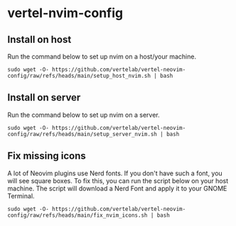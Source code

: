 # vertel-nvim-config

## Install on host
Run the command below to set up nvim on a host/your machine.
```
sudo wget -O- https://github.com/vertelab/vertel-neovim-config/raw/refs/heads/main/setup_host_nvim.sh | bash
```
## Install on server
Run the command below to set up nvim on a server.
```
sudo wget -O- https://github.com/vertelab/vertel-neovim-config/raw/refs/heads/main/setup_server_nvim.sh | bash
```

## Fix missing icons
A lot of Neovim plugins use Nerd fonts. If you don't have such a font, you will see square boxes. To fix this, you can run the script below on your host machine. The script will download a Nerd Font and apply it to your GNOME Terminal.
```
sudo wget -O- https://github.com/vertelab/vertel-neovim-config/raw/refs/heads/main/fix_nvim_icons.sh | bash
```
